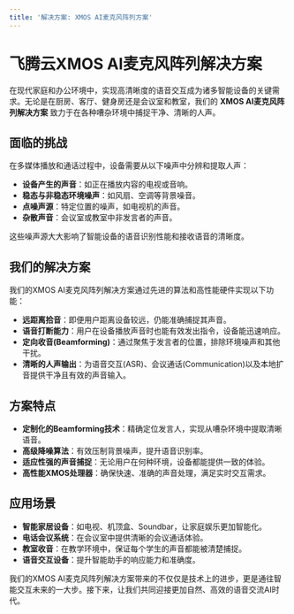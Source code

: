 ```yaml
---
title: '解决方案: XMOS AI麦克风阵列方案'
---
```

# 飞腾云XMOS AI麦克风阵列解决方案

在现代家庭和办公环境中，实现高清晰度的语音交互成为诸多智能设备的关键需求。无论是在厨房、客厅、健身房还是会议室和教室，我们的 **XMOS AI麦克风阵列解决方案** 致力于在各种嘈杂环境中捕捉干净、清晰的人声。

## 面临的挑战

在多媒体播放和通话过程中，设备需要从以下噪声中分辨和提取人声：

- **设备产生的声音**：如正在播放内容的电视或音响。
- **稳态与非稳态环境噪声**：如风扇、空调等背景噪音。
- **点噪声源**：特定位置的噪声，如电视机的声音。
- **杂散声音**：会议室或教室中非发言者的声音。

这些噪声源大大影响了智能设备的语音识别性能和接收语音的清晰度。

## 我们的解决方案

我们的XMOS AI麦克风阵列解决方案通过先进的算法和高性能硬件实现以下功能：

- **远距离拾音**：即便用户距离设备较远，仍能准确捕捉其声音。
- **语音打断能力**：用户在设备播放声音时也能有效发出指令，设备能迅速响应。
- **定向收音(Beamforming)**：通过聚焦于发言者的位置，排除环境噪声和其他干扰。
- **清晰的人声输出**：为语音交互(ASR)、会议通话(Communication)以及本地扩音提供干净且有效的声音输入。

## 方案特点

- **定制化的Beamforming技术**：精确定位发言人，实现从嘈杂环境中提取清晰语音。
- **高级降噪算法**：有效压制背景噪声，提升语音识别率。
- **适应性强的声音捕捉**：无论用户在何种环境，设备都能提供一致的体验。
- **高性能XMOS处理器**：确保快速、准确的声音处理，满足实时交互需求。

## 应用场景

- **智能家居设备**：如电视、机顶盒、Soundbar，让家庭娱乐更加智能化。
- **电话会议系统**：在会议室中提供清晰的会议通话体验。
- **教室收音**：在教学环境中，保证每个学生的声音都能被清楚捕捉。
- **语音交互设备**：提升智能助手的响应能力和准确度。

我们的XMOS AI麦克风阵列解决方案带来的不仅仅是技术上的进步，更是通往智能交互未来的一大步。接下来，让我们共同迎接更加自然、高效的语音交流AI时代。